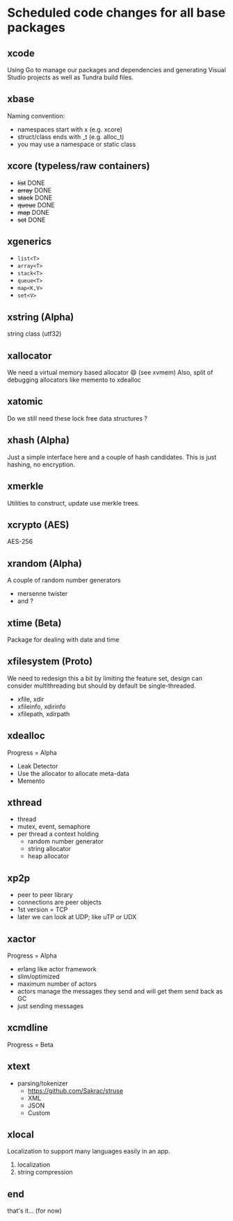 # Scheduled code changes for all base packages

## xcode

Using Go to manage our packages and dependencies and generating Visual Studio projects as well as Tundra build files.

## xbase

Naming convention:

- namespaces start with x (e.g. xcore)
- struct/class ends with _t (e.g. alloc_t)
- you may use a namespace or static class

## xcore (typeless/raw containers)

- ~~list~~ DONE
- ~~array~~ DONE
- ~~stack~~ DONE
- ~~queue~~ DONE
- ~~map~~ DONE
- ~~set~~ DONE

## xgenerics

- ``list<T>``
- ``array<T>``
- ``stack<T>``
- ``queue<T>``
- ``map<K,V>``
- ``set<V>``

## xstring (Alpha)

string class (utf32)

## xallocator

We need a virtual memory based allocator :smile: (see xvmem)
Also, split of debugging allocators like memento to xdealloc

## xatomic

Do we still need these lock free data structures ?

## xhash (Alpha)

Just a simple interface here and a couple of hash candidates. This is just hashing, no encryption.

## xmerkle

Utilities to construct, update use merkle trees.

## xcrypto (AES)

AES-256

## xrandom (Alpha)

A couple of random number generators

- mersenne twister
- and ?

## xtime (Beta)

Package for dealing with date and time

## xfilesystem (Proto)

We need to redesign this a bit by limiting the feature set, design can consider multithreading but should by default be single-threaded.

- xfile, xdir
- xfileinfo, xdirinfo
- xfilepath, xdirpath

## xdealloc

Progress = Alpha

- Leak Detector
- Use the allocator to allocate meta-data
- Memento

## xthread

- thread
- mutex, event, semaphore
- per thread a context holding
  - random number generator
  - string allocator
  - heap allocator

## xp2p

- peer to peer library
- connections are peer objects
- 1st version = TCP
- later we can look at UDP; like uTP or UDX

## xactor

Progress = Alpha

- erlang like actor framework
- slim/optimized
- maximum number of actors
- actors manage the messages they send and will get them send back as GC
- just sending messages

## xcmdline

Progress = Beta

## xtext

- parsing/tokenizer
  - <https://github.com/Sakrac/struse>
  - XML
  - JSON
  - Custom

## xlocal

Localization to support many languages easily in an app.

1. localization
2. string compression

## end

that's it... (for now)
